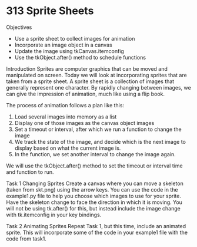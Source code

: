 # 313 Sprite Sheets

Objectives
* Use a sprite sheet to collect images for animation
* Incorporate an image object in a canvas
* Update the image using tkCanvas.itemconfig
* Use the tkObject.after() method to schedule functions

Introduction
Sprites are computer graphics that can be moved and manipulated on screen.  Today we will look at incorporating sprites that are taken from a sprite sheet.  A sprite sheet is a collection of images that generally represent one character. By rapidly changing between images, we can give the impression of animation, much like using a flip book.

The process of animation follows a plan like this:
1. Load several images into memory as a list
2. Display one of those images as the canvas object images
3. Set a timeout or interval, after which we run a function to change the image
4. We track the state of the image, and decide which is the next image to display based on what the current image is.
5. In the function, we set another interval to change the image again.

We will use the tkObject.after() method to set the timeout or interval time and function to run.

Task 1
Changing Sprites
Create a canvas where you can move a skeleton (taken from skt.png) using the arrow keys.  You can use the code in the example1.py file to help you choose which images to use for your sprite.
Have the skeleton change to face the direction in which it is moving. You will not be using tk.after() for this, but instead include the image change with tk.itemconfig in your key bindings.

Task 2
Animating Sprites
Repeat Task 1, but this time, include an animated sprite.  This will incorporate some of the code in your example1 file with the code from task1.
